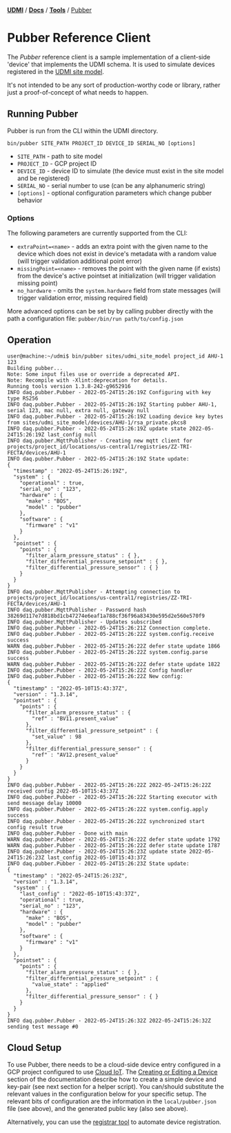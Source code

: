 [**UDMI**](../../) / [**Docs**](../) / [**Tools**](./) / [Pubber](#)

# Pubber Reference Client

The _Pubber_ reference client is a sample implementation of a client-side
'device' that implements the UDMI schema. It is used to simulate  devices
registered in the [UDMI site model](../specs/site_model.md). 

It's not intended to be any sort of production-worthy code or library, rather
just a proof-of-concept of what needs to happen.

## Running Pubber

Pubber is run from the CLI within the UDMI directory.

`bin/pubber SITE_PATH PROJECT_ID DEVICE_ID SERIAL_NO [options]`

* `SITE_PATH` - path to site model
* `PROJECT_ID` - GCP project ID
* `DEVICE_ID` - device ID to simulate (the device must exist in the site model
  and be registered)
* `SERIAL_NO` - serial number to use (can be any alphanumeric string)
* `[options]` - optional configuration parameters which change pubber behavior

### Options

The following parameters are currently supported from the CLI:
* `extraPoint=<name>` - adds an extra point with the given name to the device
  which does not exist in device's metadata with a random value (will trigger
  validation additional point error)
* `missingPoint=<name>` - removes the point with the given name (if exists) from
  the device's active pointset at initialization  (will trigger validation
  missing point)
* `no_hardware` - omits the `system.hardware` field from state messages (will
  trigger validation error, missing required field)

More advanced options can be set by by calling pubber directly with the path a
configuration file: `pubber/bin/run path/to/config.json`

## Operation

```
user@machine:~/udmi$ bin/pubber sites/udmi_site_model project_id AHU-1 123
Building pubber...
Note: Some input files use or override a deprecated API.
Note: Recompile with -Xlint:deprecation for details.
Running tools version 1.3.8-242-g9652916
INFO daq.pubber.Pubber - 2022-05-24T15:26:19Z Configuring with key type RS256
INFO daq.pubber.Pubber - 2022-05-24T15:26:19Z Starting pubber AHU-1, serial 123, mac null, extra null, gateway null
INFO daq.pubber.Pubber - 2022-05-24T15:26:19Z Loading device key bytes from sites/udmi_site_model/devices/AHU-1/rsa_private.pkcs8
INFO daq.pubber.Pubber - 2022-05-24T15:26:19Z update state 2022-05-24T15:26:19Z last_config null
INFO daq.pubber.MqttPublisher - Creating new mqtt client for projects/project_id/locations/us-central1/registries/ZZ-TRI-FECTA/devices/AHU-1
INFO daq.pubber.Pubber - 2022-05-24T15:26:19Z State update:
{
  "timestamp" : "2022-05-24T15:26:19Z",
  "system" : {
    "operational" : true,
    "serial_no" : "123",
    "hardware" : {
      "make" : "BOS",
      "model" : "pubber"
    },
    "software" : {
      "firmware" : "v1"
    }
  },
  "pointset" : {
    "points" : {
      "filter_alarm_pressure_status" : { },
      "filter_differential_pressure_setpoint" : { },
      "filter_differential_pressure_sensor" : { }
    }
  }
}
INFO daq.pubber.MqttPublisher - Attempting connection to projects/project_id/locations/us-central1/registries/ZZ-TRI-FECTA/devices/AHU-1
INFO daq.pubber.MqttPublisher - Password hash 38269d117e7d818bd1cb47274e6eaf1a788cf36f96a83430e595d2e560e570f9
INFO daq.pubber.MqttPublisher - Updates subscribed
INFO daq.pubber.Pubber - 2022-05-24T15:26:21Z Connection complete.
INFO daq.pubber.Pubber - 2022-05-24T15:26:22Z system.config.receive success
WARN daq.pubber.Pubber - 2022-05-24T15:26:22Z defer state update 1866
INFO daq.pubber.Pubber - 2022-05-24T15:26:22Z system.config.parse success
WARN daq.pubber.Pubber - 2022-05-24T15:26:22Z defer state update 1822
INFO daq.pubber.Pubber - 2022-05-24T15:26:22Z Config handler
INFO daq.pubber.Pubber - 2022-05-24T15:26:22Z New config:
{
  "timestamp" : "2022-05-10T15:43:37Z",
  "version" : "1.3.14",
  "pointset" : {
    "points" : {
      "filter_alarm_pressure_status" : {
        "ref" : "BV11.present_value"
      },
      "filter_differential_pressure_setpoint" : {
        "set_value" : 98
      },
      "filter_differential_pressure_sensor" : {
        "ref" : "AV12.present_value"
      }
    }
  }
}
INFO daq.pubber.Pubber - 2022-05-24T15:26:22Z 2022-05-24T15:26:22Z received config 2022-05-10T15:43:37Z
INFO daq.pubber.Pubber - 2022-05-24T15:26:22Z Starting executor with send message delay 10000
INFO daq.pubber.Pubber - 2022-05-24T15:26:22Z system.config.apply success
INFO daq.pubber.Pubber - 2022-05-24T15:26:22Z synchronized start config result true
INFO daq.pubber.Pubber - Done with main
WARN daq.pubber.Pubber - 2022-05-24T15:26:22Z defer state update 1792
WARN daq.pubber.Pubber - 2022-05-24T15:26:22Z defer state update 1787
INFO daq.pubber.Pubber - 2022-05-24T15:26:23Z update state 2022-05-24T15:26:23Z last_config 2022-05-10T15:43:37Z
INFO daq.pubber.Pubber - 2022-05-24T15:26:23Z State update:
{
  "timestamp" : "2022-05-24T15:26:23Z",
  "version" : "1.3.14",
  "system" : {
    "last_config" : "2022-05-10T15:43:37Z",
    "operational" : true,
    "serial_no" : "123",
    "hardware" : {
      "make" : "BOS",
      "model" : "pubber"
    },
    "software" : {
      "firmware" : "v1"
    }
  },
  "pointset" : {
    "points" : {
      "filter_alarm_pressure_status" : { },
      "filter_differential_pressure_setpoint" : {
        "value_state" : "applied"
      },
      "filter_differential_pressure_sensor" : { }
    }
  }
}
INFO daq.pubber.Pubber - 2022-05-24T15:26:32Z 2022-05-24T15:26:32Z sending test message #0
```


## Cloud Setup

To use Pubber, there needs to be a cloud-side device entry configured in a GCP project configured to
use [Cloud IoT](https://cloud.google.com/iot/docs/). The
[Creating or Editing a Device](https://cloud.google.com/iot/docs/how-tos/devices#creating_or_editing_a_device)
section of the documentation describe how to create a simple device and key-pair (see next section for
a helper script). You can/should substitute the relevant values in the configuration below for your
specific setup. The relevant bits of configuration are the information in the <code>local/pubber.json</code>
file (see above), and the generated public key (also see above).

Alternatively, you can use the [registrar tool](registrar.md) to automate device registration.
